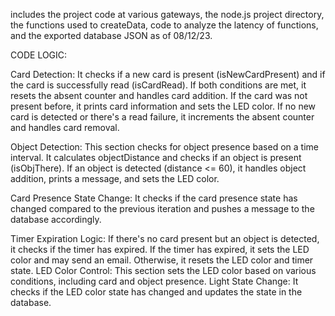 includes the project code at various gateways, the node.js project directory, the functions used to createData, code to analyze the latency of functions, and the exported database JSON as of 08/12/23.

CODE LOGIC:

Card Detection: It checks if a new card is present (isNewCardPresent) and if the card is successfully read (isCardRead). If both conditions are met, it resets the absent counter and handles card addition. If the card was not present before, it prints card information and sets the LED color. If no new card is detected or there's a read failure, it increments the absent counter and handles card removal.

Object Detection: This section checks for object presence based on a time interval. It calculates objectDistance and checks if an object is present (isObjThere). If an object is detected (distance <= 60), it handles object addition, prints a message, and sets the LED color.

Card Presence State Change: It checks if the card presence state has changed compared to the previous iteration and pushes a message to the database accordingly.

Timer Expiration Logic: If there's no card present but an object is detected, it checks if the timer has expired. If the timer has expired, it sets the LED color and may send an email. Otherwise, it resets the LED color and timer state.
LED Color Control: This section sets the LED color based on various conditions, including card and object presence. Light State Change: It checks if the LED color state has changed and updates the state in the database.
